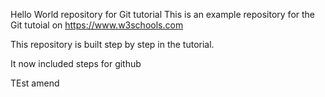 Hello World repository for Git tutorial
This is an example repository for the Git tutoial on https://www.w3schools.com

This repository is built step by step in the tutorial.

It now included steps for github

TEst amend
